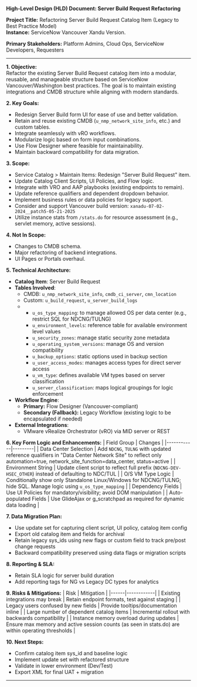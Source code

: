 
**High-Level Design (HLD) Document: Server Build Request Refactoring**

**Project Title:** Refactoring Server Build Request Catalog Item (Legacy to Best Practice Model)  
**Instance:** ServiceNow Vancouver Xandu Version.

**Primary Stakeholders:** Platform Admins, Cloud Ops, ServiceNow Developers, Requesters

---

**1. Objective:**  
Refactor the existing Server Build Request catalog item into a modular, reusable, and manageable structure based on ServiceNow Vancouver/Washington best practices. The goal is to maintain existing integrations and CMDB structure while aligning with modern standards.

**2. Key Goals:**
- Redesign Server Build form UI for ease of use and better validation.
- Retain and reuse existing CMDB (`u_nmp_network_site_info`, etc.) and custom tables.
- Integrate seamlessly with vRO workflows.
- Modularize logic based on form input combinations.
- Use Flow Designer where feasible for maintainability.
- Maintain backward compatibility for data migration.

**3. Scope:**
- Service Catalog > Maintain Items: Redesign "Server Build Request" item.
- Update Catalog Client Scripts, UI Policies, and Flow logic.
- Integrate with VRO and AAP playbooks (existing endpoints to remain).
- Update reference qualifiers and dependent dropdown behavior.
- Implement business rules or data policies for legacy support.
- Consider and support Vancouver build version: `xanadu-07-02-2024__patch5-05-21-2025`
- Utilize instance stats from `/stats.do` for resource assessment (e.g., servlet memory, active sessions).

**4. Not In Scope:**
- Changes to CMDB schema.
- Major refactoring of backend integrations.
- UI Pages or Portals overhaul.

**5. Technical Architecture:**
- **Catalog Item**: Server Build Request
- **Tables Involved**:
  - CMDB: `u_nmp_network_site_info`, `cmdb_ci_server`, `cmn_location`
  - Custom: `u_build_request`, `u_server_build_logs`
  - 
    - `u_os_type_mapping`: to manage allowed OS per data center (e.g., restrict SQL for NDCNG/TULNG)
    - `u_environment_levels`: reference table for available environment level values
    - `u_security_zones`: manage static security zone metadata
    - `u_operating_system_versions`: manage OS and version compatibility
    - `u_backup_options`: static options used in backup section
    - `u_user_access_modes`: manages access types for direct server access
    - `u_vm_type`: defines available VM types based on server classification
    - `u_server_classification`: maps logical groupings for logic enforcement
- **Workflow Engine**:
  - **Primary:** Flow Designer (Vancouver-compliant)
  - **Secondary (Fallback):** Legacy Workflow (existing logic to be encapsulated if needed)
- **External Integrations**:  
  - VMware vRealize Orchestrator (vRO) via MID server or REST

**6. Key Form Logic and Enhancements:**
| Field Group | Changes |
|------------|---------|
| Data Center Selection | Add `NDCNG`, `TULNG` with updated reference qualifiers in "Data Center Network Site" to reflect only automation=true, network_site_function=data_center, status=active |
| Environment String | Update client script to reflect full prefix (`NDCNG-DEV-HSEC_OTHER`) instead of defaulting to NDC/TUL |
| O/S VM Type Logic | Conditionally show only Standalone Linux/Windows for NDCNG/TULNG; hide SQL. Manage logic using `u_os_type_mapping` |
| Dependency Fields | Use UI Policies for mandatory/visibility; avoid DOM manipulation |
| Auto-populated Fields | Use GlideAjax or g_scratchpad as required for dynamic data loading |

**7. Data Migration Plan:**
- Use update set for capturing client script, UI policy, catalog item config
- Export old catalog item and fields for archival
- Retain legacy sys_ids using new flags or custom field to track pre/post change requests
- Backward compatibility preserved using data flags or migration scripts

**8. Reporting & SLA:**
- Retain SLA logic for server build duration
- Add reporting tags for NG vs Legacy DC types for analytics

**9. Risks & Mitigations:**
| Risk | Mitigation |
|------|------------|
| Existing integrations may break | Retain endpoint formats, test against staging |
| Legacy users confused by new fields | Provide tooltips/documentation inline |
| Large number of dependent catalog items | Incremental rollout with backwards compatibility |
| Instance memory overload during updates | Ensure max memory and active session counts (as seen in stats.do) are within operating thresholds |

**10. Next Steps:**
- Confirm catalog item sys_id and baseline logic
- Implement update set with refactored structure
- Validate in lower environment (Dev/Test)
- Export XML for final UAT + migration

---


